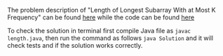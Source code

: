 The problem description of "Length of Longest Subarray With at Most K Frequency" can be found [here](https://leetcode.com/problems/length-of-longest-subarray-with-at-most-k-frequencies/) while the code can be found [here](https://github.com/aurimas13/Solutions-To-Problems/blob/main/LeetCode/Java%20Solutions/Length%20of%20Longest%20Subarray%20With%20at%20Most%20K%20Frequency/length.java)

To check the solution in terminal first compile Java file as `javac length.java`, then run the command as follows `java Solution` and it will check tests and if the solution works correctly.
